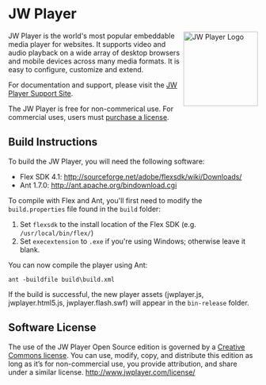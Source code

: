 # JW Player

<img src="http://www.jwplayer.com/wp-content/uploads/social_thumb.png" alt="JW Player Logo" title="JW Player Logo" align="right" width="150" />

JW Player is the world's most popular embeddable media player for websites. It supports video and audio playback on a wide array of desktop browsers and mobile devices across many media formats. It is easy to configure, customize and extend.

For documentation and support, please visit the [JW Player Support Site](http://support.jwplayer.com/).

The JW Player is free for non-commerical use. For commercial uses, users must [purchase a license](http://www.jwplayer.com/pricing/).

## Build Instructions ##

To build the JW Player, you will need the following software:

 * Flex SDK 4.1: http://sourceforge.net/adobe/flexsdk/wiki/Downloads/
 * Ant 1.7.0: http://ant.apache.org/bindownload.cgi

To compile with Flex and Ant, you'll first need to modify the `build.properties` file found in the `build` folder:

1. Set `flexsdk` to the install location of the Flex SDK (e.g. `/usr/local/bin/flex/`)
1. Set `execextension` to `.exe` if you're using Windows; otherwise leave it blank.

You can now compile the player using Ant:

`ant -buildfile build\build.xml`

If the build is successful, the new player assets (jwplayer.js, jwplayer.html5.js, jwplayer.flash.swf) will appear in the `bin-release` folder.

## Software License ##
The use of the JW Player Open Source edition is governed by a [Creative Commons license](http://creativecommons.org/licenses/by-nc-sa/3.0/). You can use, modify, copy, and distribute this edition as long as it’s for non-commercial use, you provide attribution, and share under a similar license.
http://www.jwplayer.com/license/

